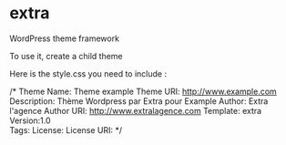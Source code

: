 extra
=====

WordPress theme framework

To use it, create a child theme

Here is the style.css you need to include :

/*
	Theme Name: Theme example
	Theme URI: http://www.example.com
	Description: Thème Wordpress par Extra pour Example
	Author: Extra l'agence
	Author URI: http://www.extralagence.com
	Template: extra
	Version:1.0  
	Tags: 
	License: 
	License URI: 
*/
